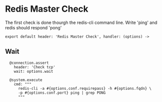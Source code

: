 
# Redis Master Check

The first check is done thourgh the redis-cli command line. Write 'ping' and redis
should respond 'pong'

    export default header: 'Redis Master Check', handler: (options) ->
      
## Wait

      @connection.assert
        header: 'Check tcp'
        wait: options.wait

      @system.execute
        cmd: """
          redis-cli -a #{options.conf.requirepass} -h #{options.fqdn} \
          -p #{options.conf.port} ping | grep PONG
          """

